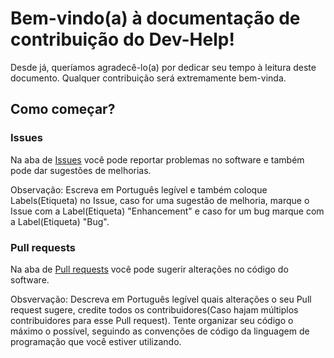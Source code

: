 # Bem-vindo(a) à documentação de contribuição do Dev-Help!
Desde já, queríamos agradecê-lo(a) por dedicar seu tempo à leitura deste documento. Qualquer contribuição será extremamente bem-vinda.

## Como começar?

### Issues
Na aba de [Issues](https://github.com/Dev-Help-Oficial/create-html-project/issues) você pode reportar problemas no software e também pode dar sugestões de melhorias.

Observação: Escreva em Português legível e também coloque Labels(Etiqueta) no Issue, caso for uma sugestão de melhoria, marque o Issue com a Label(Etiqueta) "Enhancement" e caso for um bug marque com a Label(Etiqueta) "Bug".

### Pull requests
Na aba de [Pull requests](https://github.com/Dev-Help-Oficial/create-html-project/pulls) você pode sugerir alterações no código do software.

Obsvervação: Descreva em Português legível quais alterações o seu Pull request sugere, credite todos os contribuidores(Caso hajam múltiplos contribuidores para esse Pull request). Tente organizar seu código o máximo o possível, seguindo as convenções de código da linguagem de programação que você estiver utilizando.
